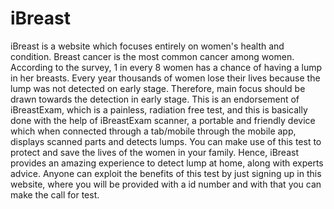 # iBreast
iBreast is a website which focuses entirely on women's health and condition. Breast cancer is the most common cancer among women. According to the survey, 1 in every 8 women has a chance of having a lump in her breasts. Every year thousands of women lose their lives because the lump was not detected on early stage. Therefore, main focus should be drawn towards the detection in early stage.  This is an endorsement of iBreastExam, which is a painless, radiation free test, and this is basically done with the help of iBreastExam scanner, a portable and friendly device which when connected through a tab/mobile through the mobile app, displays scanned parts and detects lumps.  You can make use of this test to protect and save the lives of the women in your family. Hence, iBreast provides an amazing experience to detect lump at home, along with experts advice.  Anyone can exploit the benefits of this test by just signing up in this website, where you will be provided with a id number and with that you can make the call for test.
